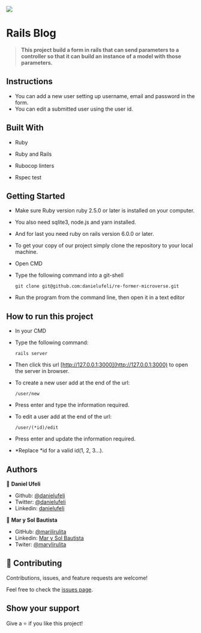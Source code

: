 ![](https://img.shields.io/badge/Microverse-blueviolet)

# Rails Blog

>**This project build a form in rails that can send parameters to a controller so that it can build an instance of a model with those parameters.**

## Instructions 
* You can add a new user setting up username, email and password in the form.
* You can edit a submitted user using the user id.


## Built With

- Ruby

- Ruby and Rails
 
- Rubocop linters

- Rspec test

## Getting Started

- Make sure Ruby version ruby 2.5.0 or later is installed on your computer.

- You also need sqlite3, node.js and yarn installed.

- And for last you need ruby on rails version 6.0.0 or later.

- To get your copy of our project simply clone the repository to your local machine.

- Open CMD

- Type the following command into a git-shell
  ```
  git clone git@github.com:danielufeli/re-former-microverse.git
  ```
- Run the program from the command line, then open it in a text editor

## How to run this project

- In your CMD

- Type the following command:
  ```
  rails server
  ```
- Then click this url [http://127.0.0.1:3000](http://127.0.0.1:3000) to open the server in browser.

- To create a new user add at the end of the url:
  ```
  /user/new
  ```
- Press enter and type the information required.

- To edit a user add at the end of the url:
  ```
  /user/(*id)/edit
  ```
- Press enter and update the information required.

- *Replace *id for a valid id(1, 2, 3...).

## Authors

👤 **Daniel Ufeli**

- Github: [@danielufeli](https://github.com/danielufeli)
- Twitter: [@danielufeli](https://twitter.com/danielufeli)
- Linkedin: [danielufeli](https://www.linkedin.com/in/danielufeli/)

👤 **Mar y Sol Bautista**

- GitHub: [@marilirulita](https://github.com/marilirulita)
- Linkedin: [Mar y Sol Bautista](https://www.linkedin.com/in/marbautista/)
- Twiter: [@marylirulita](https://twitter.com/marylirulita)

## 🤝 Contributing

Contributions, issues, and feature requests are welcome!

Feel free to check the [issues page](https://github.com/danielufeli/re-former-microverse/issues).

## Show your support

Give a ⭐️ if you like this project!